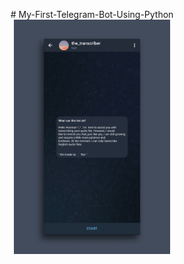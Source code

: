<p align="center">
# My-First-Telegram-Bot-Using-Python
<img src="images/1.jpg" width=250 alignment=>
</p>  
